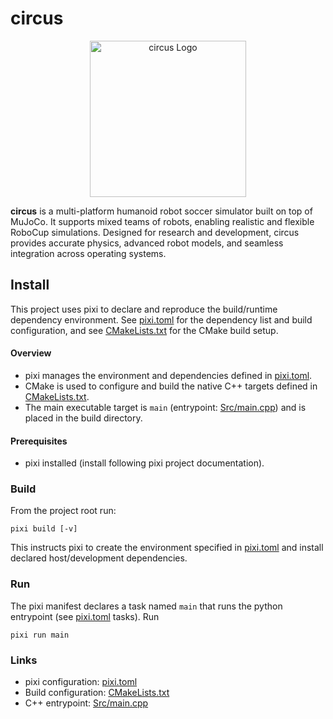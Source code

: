 # circus

<div align="center">
  <img src="Assets/logo.png" alt="circus Logo" width="250"/>
</div>

**circus** is a multi-platform humanoid robot soccer simulator built on top of MuJoCo. It supports mixed teams of robots, enabling realistic and flexible RoboCup simulations. Designed for research and development, circus provides accurate physics, advanced robot models, and seamless integration across operating systems.

## Install

This project uses pixi to declare and reproduce the build/runtime dependency environment. See [pixi.toml](pixi.toml) for the dependency list and build configuration, and see [CMakeLists.txt](CMakeLists.txt) for the CMake build setup.

#### Overview
- pixi manages the environment and dependencies defined in [pixi.toml](pixi.toml).
- CMake is used to configure and build the native C++ targets defined in [CMakeLists.txt](CMakeLists.txt).
- The main executable target is `main` (entrypoint: [Src/main.cpp](Src/main.cpp)) and is placed in the build directory.

#### Prerequisites
- pixi installed (install following pixi project documentation).

### Build
From the project root run:
``` 
pixi build [-v]
```
This instructs pixi to create the environment specified in [pixi.toml](pixi.toml) and install declared host/development dependencies.

### Run
The pixi manifest declares a task named `main` that runs the python entrypoint (see [pixi.toml](pixi.toml) tasks). Run
```
pixi run main
```

### Links
- pixi configuration: [pixi.toml](pixi.toml)
- Build configuration: [CMakeLists.txt](CMakeLists.txt)
- C++ entrypoint: [Src/main.cpp](Src/main.cpp)


